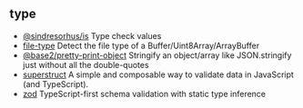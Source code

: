 ## type

- [@sindresorhus/is](https://github.com/sindresorhus/is) Type check values
- [file-type](https://github.com/sindresorhus/file-type) Detect the file type of a Buffer/Uint8Array/ArrayBuffer
- [@base2/pretty-print-object](https://github.com/Chris-Baker/pretty-print-object) Stringify an object/array like JSON.stringify just without all the double-quotes
- [superstruct](https://github.com/ianstormtaylor/superstruct) A simple and composable way to validate data in JavaScript (and TypeScript).
- [zod](https://github.com/colinhacks/zod) TypeScript-first schema validation with static type inference